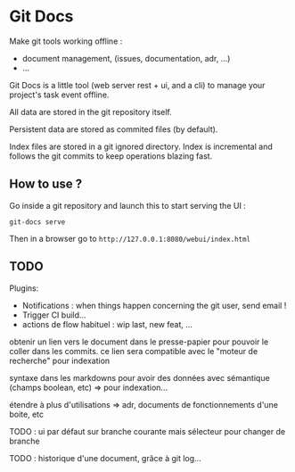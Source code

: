 # Git Docs

Make git tools working offline :
- document management, (issues, documentation, adr, ...)
- ...

Git Docs is a little tool (web server rest + ui, and a cli) to manage your project's task event offline.

All data are stored in the git repository itself.

Persistent data are stored as commited files (by default).

Index files are stored in a git ignored directory. Index is incremental and follows the git commits to keep operations blazing fast.

## How to use ?

Go inside a git repository and launch this to start serving the UI :

    git-docs serve

Then in a browser go to `http://127.0.0.1:8080/webui/index.html`

## TODO

Plugins:
- Notifications : when things happen concerning the git user, send email !
- Trigger CI build...
- actions de flow habituel : wip last, new feat, ...

obtenir un lien vers le document dans le presse-papier pour pouvoir le coller dans les commits. ce lien sera compatible avec le "moteur de recherche" pour indexation

syntaxe dans les markdowns pour avoir des données avec sémantique (champs boolean, etc) => pour indexation...

étendre à plus d'utilisations => adr, documents de fonctionnements d'une boite, etc

TODO : ui par défaut sur branche courante mais sélecteur pour changer de branche

TODO : historique d'une document, grâce à git log...